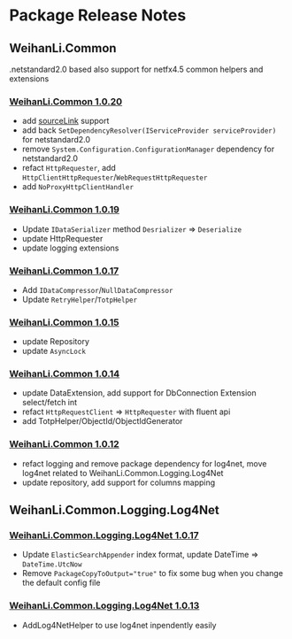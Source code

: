 # Package Release Notes

## WeihanLi.Common

.netstandard2.0 based also support for netfx4.5 common helpers and extensions

### [WeihanLi.Common 1.0.20](https://www.nuget.org/packages/WeihanLi.Common/1.0.20)

- add [sourceLink](https://github.com/dotnet/sourcelink) support
- add back `SetDependencyResolver(IServiceProvider serviceProvider)` for netstandard2.0
- remove `System.Configuration.ConfigurationManager` dependency for netstandard2.0
- refact `HttpRequester`, add `HttpClientHttpRequester`/`WebRequestHttpRequester`
- add `NoProxyHttpClientHandler`

### [WeihanLi.Common 1.0.19](https://www.nuget.org/packages/WeihanLi.Common/1.0.19)

- Update `IDataSerializer` method `Desrializer` => `Deserialize`
- update HttpRequester
- update logging extensions

### [WeihanLi.Common 1.0.17](https://www.nuget.org/packages/WeihanLi.Common/1.0.17)

- Add `IDataCompressor`/`NullDataCompressor`
- Update `RetryHelper`/`TotpHelper`

### [WeihanLi.Common 1.0.15](https://www.nuget.org/packages/WeihanLi.Common/1.0.15)

- update Repository
- update `AsyncLock`

### [WeihanLi.Common 1.0.14](https://www.nuget.org/packages/WeihanLi.Common/1.0.14)

- update DataExtension, add support for DbConnection Extension select/fetch int
- refact `HttpRequestClient` => `HttpRequester` with fluent api
- add TotpHelper/ObjectId/ObjectIdGenerator

### [WeihanLi.Common 1.0.12](https://www.nuget.org/packages/WeihanLi.Common/1.0.12)

- refact logging and remove package dependency for log4net, move log4net related to WeihanLi.Common.Logging.Log4Net
- update repository, add support for columns mapping

## WeihanLi.Common.Logging.Log4Net

### [WeihanLi.Common.Logging.Log4Net 1.0.17](https://www.nuget.org/packages/WeihanLi.Common.Logging.Log4Net/1.0.17)

- Update `ElasticSearchAppender` index format, update DateTime => `DateTime.UtcNow`
- Remove `PackageCopyToOutput="true"` to fix some bug when you change the default config file

### [WeihanLi.Common.Logging.Log4Net 1.0.13](https://www.nuget.org/packages/WeihanLi.Common.Logging.Log4Net/1.0.13)

- AddLog4NetHelper to use log4net inpendently easily